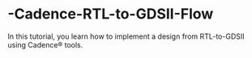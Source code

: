# -Cadence-RTL-to-GDSII-Flow
In this tutorial, you learn how to implement a design from RTL-to-GDSII using Cadence® tools. 
